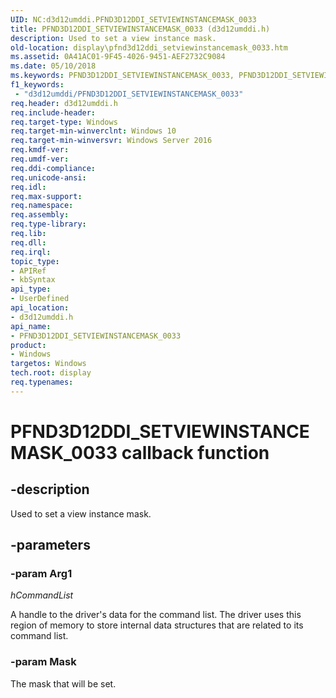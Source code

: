 ```yaml
---
UID: NC:d3d12umddi.PFND3D12DDI_SETVIEWINSTANCEMASK_0033
title: PFND3D12DDI_SETVIEWINSTANCEMASK_0033 (d3d12umddi.h)
description: Used to set a view instance mask.
old-location: display\pfnd3d12ddi_setviewinstancemask_0033.htm
ms.assetid: 0A41AC01-9F45-4026-9451-AEF2732C9084
ms.date: 05/10/2018
ms.keywords: PFND3D12DDI_SETVIEWINSTANCEMASK_0033, PFND3D12DDI_SETVIEWINSTANCEMASK_0033 callback, PFND3D12DDI_SETVIEWINSTANCEMASK_0033 callback function [Display Devices], d3d12umddi/PFND3D12DDI_SETVIEWINSTANCEMASK_0033, display.pfnd3d12ddi_setviewinstancemask_0033
f1_keywords:
 - "d3d12umddi/PFND3D12DDI_SETVIEWINSTANCEMASK_0033"
req.header: d3d12umddi.h
req.include-header:
req.target-type: Windows
req.target-min-winverclnt: Windows 10
req.target-min-winversvr: Windows Server 2016
req.kmdf-ver:
req.umdf-ver:
req.ddi-compliance:
req.unicode-ansi:
req.idl:
req.max-support:
req.namespace:
req.assembly:
req.type-library:
req.lib:
req.dll:
req.irql:
topic_type:
- APIRef
- kbSyntax
api_type:
- UserDefined
api_location:
- d3d12umddi.h
api_name:
- PFND3D12DDI_SETVIEWINSTANCEMASK_0033
product:
- Windows
targetos: Windows
tech.root: display
req.typenames: 
---
```


# PFND3D12DDI_SETVIEWINSTANCEMASK_0033 callback function


## -description


Used to set a view instance mask.


## -parameters




### -param Arg1

*hCommandList*

A handle to the driver's data for the command list. The driver uses this region of memory to store internal data structures that are related to its command list.

### -param Mask

The mask that will be set.




